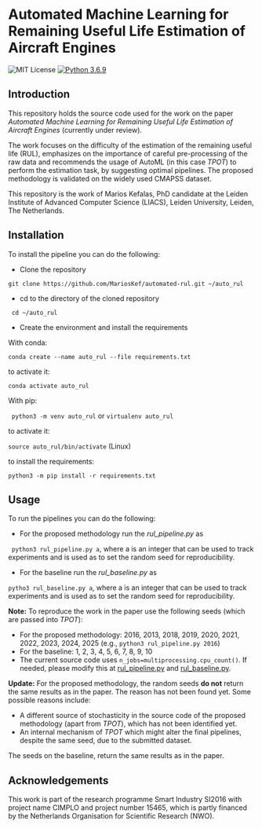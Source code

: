 # Automated Machine Learning for Remaining Useful Life Estimation of Aircraft Engines

![MIT License](https://img.shields.io/github/license/MariosKef/automated_rul?style=plastic) 
[![Python 3.6.9](https://img.shields.io/badge/python-3.6.9-green.svg?style=plastic)](https://www.python.org/downloads/release/python-369/)

## Introduction

This repository holds the source code used for the work on the paper *Automated Machine Learning for Remaining Useful Life Estimation of Aircraft Engines*
(currently under review).

The work focuses on the difficulty of the estimation of the remaining useful life (RUL), emphasizes on the importance of careful pre-processing of the raw data
and recommends the usage of AutoML (in this case *TPOT*) to perform the estimation task, by suggesting optimal pipelines. The proposed methodology is validated on the widely used CMAPSS dataset.

This repository is the work of Marios Kefalas, PhD candidate at the Leiden Institute of Advanced Computer Science (LIACS), Leiden University, Leiden, The Netherlands.

## Installation
To install the pipeline you can do the following:
* Clone the repository 

```git clone https://github.com/MariosKef/automated-rul.git ~/auto_rul```

* cd to the directory of the cloned repository

``` cd ~/auto_rul```

* Create the environment and install the requirements 

With conda:

``` conda create --name auto_rul --file requirements.txt ```

to activate it:

```conda activate auto_rul```

With pip:

``` python3 -m venv auto_rul``` or ```virtualenv auto_rul```

to activate it:

```source auto_rul/bin/activate``` (Linux)

to install the requirements:

```python3 -m pip install -r requirements.txt```

## Usage
To run the pipelines you can do the following:
* For the proposed methodology run the *rul_pipeline.py* as

``` python3 rul_pipeline.py a```, where a is an integer that can be used to track experiments and is used as to set the random seed for reproducibility.

* For the baseline run the *rul_baseline.py* as 

``` pytho3 rul_baseline.py a ```, where a is an integer that can be used to track experiments and is used as to set the random seed for reproducibility.

**Note:** To reproduce the work in the paper use the following seeds (which are passed into *TPOT*):
* For the proposed methodology: 2016, 2013, 2018, 2019, 2020, 2021, 2022, 2023, 2024, 2025 (e.g., ```python3 rul_pipeline.py 2016```)
* For the baseline: 1, 2, 3, 4, 5, 6, 7, 8, 9, 10
* The current source code uses ```n_jobs=multiprocessing.cpu_count()```. If needed, please modify this at [rul_pipeline.py](https://github.com/MariosKef/automated-rul/blob/d0408445483af7ad1d1be176ee1379b53d4265b3/rul_pipeline.py#L219) and [rul_baseline.py](https://github.com/MariosKef/automated-rul/blob/d0408445483af7ad1d1be176ee1379b53d4265b3/rul_baseline.py#L155).

**Update:** For the proposed methodology, the random seeds **do not** return the same results as in the paper. The reason has not been found yet.
Some possible reasons include:
  * A different source of stochasticity in the source code of the proposed methodology (apart from *TPOT*), which has not been identified yet.
  * An internal mechanism of *TPOT* which might alter the final pipelines, despite the same seed, due to the submitted dataset.
  
The seeds on the baseline, return the same results as in the paper.

## Acknowledgements 
This work is part of the research programme Smart Industry SI2016 with project name CIMPLO and project number 15465, which is partly financed by the Netherlands Organisation for Scientific Research (NWO).
